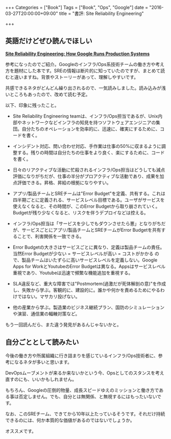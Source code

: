 +++
Categories = ["Book"]
Tags = ["Book", "Ops", "Google"]
date = "2016-03-27T20:00:00+09:00"
title = "書評: Site Reliability Engineering"

+++

## 英語だけどぜひ読んでほしい
**[Site Reliability Engineering: How Google Runs Production Systems](http://www.amazon.co.jp/Site-Reliability-Engineering-Production-Systems-ebook/dp/B01DCPXKZ6/ref=tmm_kin_swatch_0?_encoding=UTF8&qid=1459069692&sr=8-1)**

参考になったのでご紹介。Googleのインフラ/Ops系技術チームの働き方や考え方を題材にした本です。SREの情報は断片的に知っていたのですが、まとめて読むと違いますね。背景やストーリーがあって、理解しやすいです。

共感できるネタがどんどん繰り出されるので、一気読みしました。読み込みが浅いところもあったので、改めて読む予定。

以下、印象に残ったこと。

* Site Reliability Engineering teamは、インフラ/Ops担当であるが、Unix内部やネットワークなどインフラの知見を持つソフトウェアエンジニアの集団。自分たちのオペレーションを効率的に、迅速に、確実にするために、コードを書く。

* インシデント対応、問い合わせ対応、手作業は仕事の50%に収まるように調整する。残りの時間は自分たちの仕事をより良く、楽にするために、コードを書く。

* 日々のリアクティブな活動に忙殺されるインフラ/Ops担当はどうしても減点評価になりがちだが、仕事の半分がプロアクティブな活動であり、成果を加点評価できる。昇格、昇給の根拠になりやすい。

* アプリ/製品チームとSREチームは"Error Budget"を定義、共有する。これは四半期ごとに定義される、サービスレベル目標である。ユーザがサービスを使えなくなると、その時間が、このError Budgetから取り崩されていく。Budgetが残り少なくなると、リスクを伴うデプロイなどは控える。

* インフラ/Ops担当は「サービスを少しでもダウンさせたら悪」となりがちだが、サービスごとにアプリ/製品チームとSREチームがError Budgetを共有することで、利害関係を一致できる。

* Error Budgetの大きさはサービスごとに異なり、定義は製品チームの責任。当然Error Budgetが少ない = サービスレベルが高い = コストがかかる ので、製品チームはいたずらに高いサービスレベルを定義しない。Google Apps for WorkとYoutubeのError Budgetは異なる。Appsはサービスレベル重視であり、Youtubeは迅速で頻繁な機能追加を重視する。

* SLA違反など、重大な障害では"Postmortem(過激だが死体解剖の意)"を作成し、失敗から学ぶ。客観的に、建設的に。誰かや何かを責めるためにやるわけではない。マサカリ投げない。

* 他の産業から学ぶ。製造業のビジネス継続プラン、国防のシミュレーションや演習、通信業の輻輳対策など。

もう一回読んだら、また違う発見があるんじゃないかと。

## 自分ごととして読みたい
今後の働き方や所属組織に行き詰まりを感じているインフラ/Ops技術者に、参考になるネタが多いと思います。

DevOpsムーブメントが来るか来ないかという今、Opsとしてのスタンスを考え直すのにも、いいかもしれません。

もちろん、Googleの圧倒的物量、成長スピードゆえのミッションと働き方である事は否定しません。でも、自分とは無関係、と無視するにはもったいないです。

なお、このSREチーム、できてから10年以上たっているそうです。それだけ持続できるのには、何か本質的な価値があるのではないでしょうか。

オススメです。